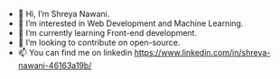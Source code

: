 - 👋 Hi, I’m Shreya Nawani.
- 👀 I’m interested in Web Development and Machine Learning.
- 🌱 I’m currently learning Front-end development.
- 💞️ I’m looking to contribute on open-source.
- 📫 You can find me on linkedin https://www.linkedin.com/in/shreya-nawani-46163a19b/

<!---
shreyanawani/shreyanawani is a ✨ special ✨ repository because its `README.md` (this file) appears on your GitHub profile.
You can click the Preview link to take a look at your changes.
--->
